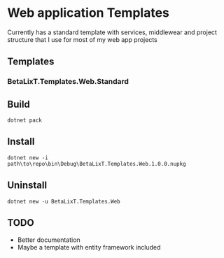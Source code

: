 # Web application Templates
Currently has a standard template with services, middlewear and project structure that I use for most of my web app projects

## Templates
### BetaLixT.Templates.Web.Standard
## Build
```
dotnet pack
```
## Install
```
dotnet new -i path\to\repo\bin\Debug\BetaLixT.Templates.Web.1.0.0.nupkg
```
## Uninstall
```
dotnet new -u BetaLixT.Templates.Web
```
## TODO
* Better documentation
* Maybe a template with entity framework included